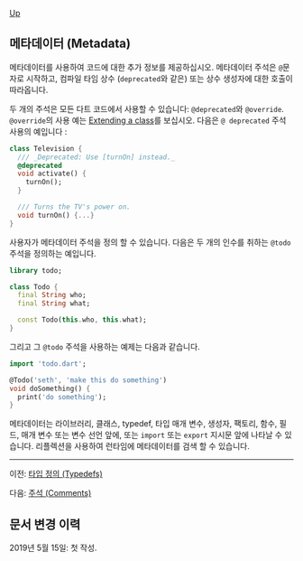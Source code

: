 [Up](./index.md)

##  메타데이터 (Metadata)

메타데이터를 사용하여 코드에 대한 추가 정보를 제공하십시오. 메타데이터 주석은 `@`문자로 시작하고, 컴파일 타임 상수 (`deprecated`와 같은) 또는 상수 생성자에 대한 호출이 따라옵니다.

두 개의 주석은 모든 다트 코드에서 사용할 수 있습니다: `@deprecated`와 `@override`.  `@override`의 사용 예는 [Extending a class](classes.md#extending-a-class)를 보십시오. 다음은 `@ deprecated` 주석 사용의 예입니다 :

```dart
class Television {
  /// _Deprecated: Use [turnOn] instead._
  @deprecated
  void activate() {
    turnOn();
  }

  /// Turns the TV's power on.
  void turnOn() {...}
}
```

사용자가 메타데이터 주석을 정의 할 수 있습니다. 다음은 두 개의 인수를 취하는 `@todo` 주석을 정의하는 예입니다.

```dart
library todo;

class Todo {
  final String who;
  final String what;

  const Todo(this.who, this.what);
}
```

그리고 그 `@todo` 주석을 사용하는 예제는 다음과 같습니다.

```dart
import 'todo.dart';

@Todo('seth', 'make this do something')
void doSomething() {
  print('do something');
}
```

메타데이터는 라이브러리, 클래스, typedef, 타입 매개 변수, 생성자, 팩토리, 함수, 필드, 매개 변수 또는 변수 선언 앞에, 또는 `import` 또는 `export` 지시문 앞에 나타날 수 있습니다. 리플렉션을 사용하여 런타임에 메타데이터를 검색 할 수 있습니다.

---

이전: [타입 정의 (Typedefs)](./typedefs.md)

다음: [주석 (Comments)](./comments.md)

## 문서 변경 이력

2019년 5월 15일: 첫 작성.
